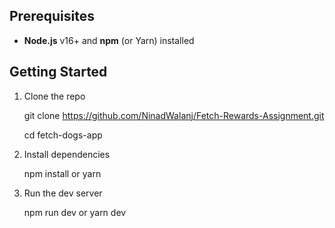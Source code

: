 ## Prerequisites

- **Node.js** v16+ and **npm** (or Yarn) installed

## Getting Started

1. Clone the repo
   
   git clone https://github.com/NinadWalanj/Fetch-Rewards-Assignment.git

   cd fetch-dogs-app

3. Install dependencies
   
   npm install
   or
   yarn
   
4. Run the dev server

   npm run dev
   or
   yarn dev
